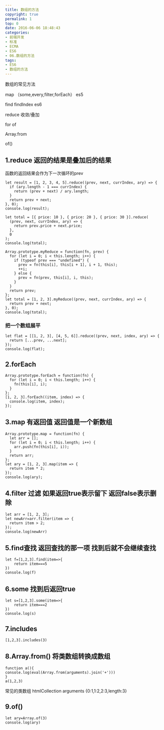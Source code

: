 ```yaml
---
title: 数组的方法
copyright: true
permalink: 1
top: 0
date: 2016-06-06 18:48:43
categories:
- 前端开发
- 标准
- ECMA
- ES6
- 06.数组的方法
tags:
- ES6
- 数组的方法
---
```

数组的常见方法

map （some,every,filter,forEach） es5

find findIndex es6

reduce 收敛/叠加


for of

Array.from

of()

## 1.reduce 返回的结果是叠加后的结果

函数的返回结果会作为下一次循环的prev

```
let result = [1, 2, 3, 4, 5].reduce((prev, next, currIndex, ary) => {
  if (ary.length - 1 === currIndex) {
    return (prev + next) / ary.length;
  }
  return prev + next;
}, 0);
console.log(result);

let total = [{ price: 10 }, { price: 20 }, { price: 30 }].reduce(
  (prev, next, currIndex, ary) => {
    return prev.price + next.price;
  },
  0
);
console.log(total);
```
```
Array.prototype.myReduce = function(fn, prev) {
  for (let i = 0; i < this.length; i++) {
    if (typeof prev === "undefined") {
      prev = fn(this[i], this[i + 1], i + 1, this);
      ++i;
    } else {
      prev = fn(prev, this[i], i, this);
    }
  }
  return prev;
};
let total = [1, 2, 3].myReduce((prev, next, currIndex, ary) => {
  return prev + next;
}, 0);
console.log(total);

```
### 把一个数组展平
```
let flat = [[1, 2, 3], [4, 5, 6]].reduce((prev, next, index, ary) => {
  return [...prev, ...next];
});
console.log(flat);
```

## 2.forEach
```
Array.prototype.forEach = function(fn) {
  for (let i = 0; i < this.length; i++) {
    fn(this[i], i);
  }
};
[1, 2, 3].forEach((item, index) => {
  console.log(item, index);
});
```

## 3.map 有返回值 返回值是一个新数组
```
Array.prototype.map = function(fn) {
  let arr = [];
  for (let i = 0; i < this.length; i++) {
    arr.push(fn(this[i], i));
  }
  return arr;
};
let ary = [1, 2, 3].map(item => {
  return item * 2;
});
console.log(ary);
```

## 4.filter 过滤 如果返回true表示留下 返回false表示删除
```
let arr = [1, 2, 3];
let newArr=arr.filter(item => {
  return item > 2;
});
console.log(newArr)
```

## 5.find查找 返回查找的那一项 找到后就不会继续查找
```
let f=[1,2,3].find(item=>{
    return item===5
})
console.log(f)
```

## 6.some 找到后返回true
```
let s=[1,2,3].some(item=>{
    return item===2
})
console.log(s)
```

## 7.includes
```
[1,2,3].includes(3)
```

## 8.Array.from() 将类数组转换成数组
```
function a(){
console.log(eval(Array.from(arguments).join('+')))
}
a(1,2,3)
```

常见的类数组 htmlCollection arguments {0:1,1:2,2:3,length:3}

## 9.of()
```
let ary=Array.of(3)
console.log(ary)
```